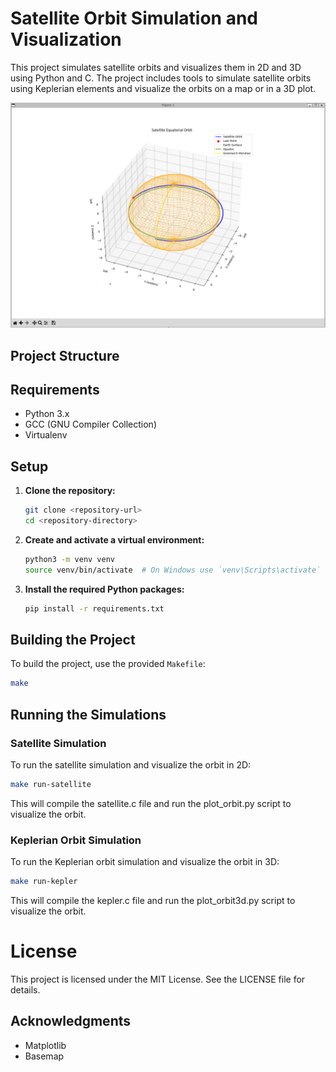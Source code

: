 # Satellite Orbit Simulation and Visualization

This project simulates satellite orbits and visualizes them in 2D and 3D using Python and C. The project includes tools to simulate satellite orbits using Keplerian elements and visualize the orbits on a map or in a 3D plot.

![Satellite Orbit](kepler.png)

## Project Structure


## Requirements

- Python 3.x
- GCC (GNU Compiler Collection)
- Virtualenv

## Setup

1. **Clone the repository:**

    ```sh
    git clone <repository-url>
    cd <repository-directory>
    ```

2. **Create and activate a virtual environment:**

    ```sh
    python3 -m venv venv
    source venv/bin/activate  # On Windows use `venv\Scripts\activate`
    ```

3. **Install the required Python packages:**

    ```sh
    pip install -r requirements.txt
    ```

## Building the Project

To build the project, use the provided `Makefile`:

```sh
make
```

## Running the Simulations

### Satellite Simulation
To run the satellite simulation and visualize the orbit in 2D:

```sh
make run-satellite
```

This will compile the satellite.c file and run the plot_orbit.py script to visualize the orbit.

### Keplerian Orbit Simulation

To run the Keplerian orbit simulation and visualize the orbit in 3D:

```sh
make run-kepler
```

This will compile the kepler.c file and run the plot_orbit3d.py script to visualize the orbit.

# License
This project is licensed under the MIT License. See the LICENSE file for details.

## Acknowledgments
- Matplotlib
- Basemap